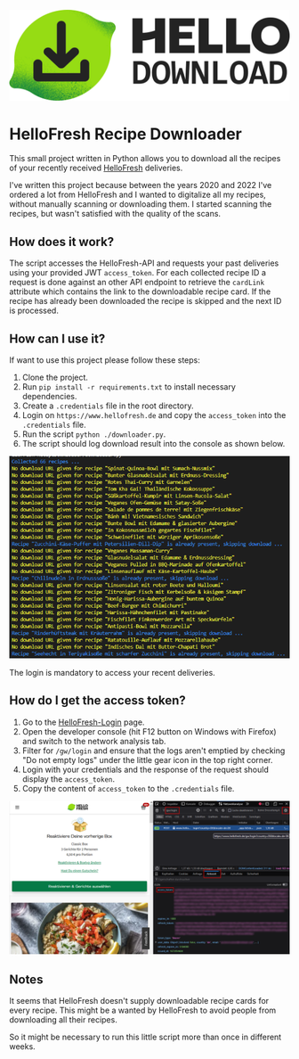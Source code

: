 ![logging](doc/hello_download.PNG)

# HelloFresh Recipe Downloader
This small project written in Python allows you to download all the recipes of your recently received [HelloFresh](https://www.hellofresh.de) deliveries.

I've written this project because between the years 2020 and 2022 I've ordered a lot from HelloFresh and I wanted to digitalize all my recipes, without manually scanning or downloading them.
I started scanning the recipes, but wasn't satisfied with the quality of the scans.

## How does it work?
The script accesses the HelloFresh-API and requests your past deliveries using your provided JWT `access_token`. 
For each collected recipe ID a request is done against an other API endpoint to retrieve the `cardLink` attribute which contains the link to the downloadable recipe card.
If the recipe has already been downloaded the recipe is skipped and the next ID is processed.

## How can I use it?
If want to use this project please follow these steps:

 1. Clone the project.
 2. Run `pip install -r requirements.txt` to install necessary dependencies.
 3. Create a `.credentials` file in the root directory.
 4. Login on `https://www.hellofresh.de` and copy the `access_token` into the `.credentials` file.
 5. Run the script `python ./downloader.py`.
 6. The script should log download result into the console as shown below.

![logging](doc/log.png)

The login is mandatory to access your recent deliveries.

## How do I get the access token?
1. Go to the [HelloFresh-Login](https://www.hellofresh.de/login) page.
2. Open the developer console (hit F12 button on Windows with Firefox) and switch to the network analysis tab.
3. Filter for `/gw/login` and ensure that the logs aren't emptied by checking "Do not empty logs" under the little gear icon in the top right corner.
4. Login with your credentials and the response of the request should display the `access_token`.
5. Copy the content of `access_token` to the `.credentials` file.

![access_token](doc/access_token.png)

## Notes
It seems that HelloFresh doesn't supply downloadable recipe cards for every recipe. This might be a wanted by HelloFresh to avoid people from downloading all their recipes.

So it might be necessary to run this little script more than once in different weeks.